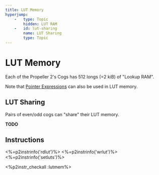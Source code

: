 ```yaml
---
title: LUT Memory
hyperjump:
    -   type: Topic
        hidden: LUT RAM
    -   id: lut-sharing
        name: LUT Sharing
        type: Topic
---
```


# LUT Memory

Each of the Propeller 2's Cogs has 512 longs (=2 kiB) of "Lookup RAM".

Note that [Pointer Expressions](hubmem.html#pointer-expressions) can also be used in LUT memory.

## LUT Sharing

Pairs of even/odd cogs can "share" their LUT memory.

**TODO**

## Instructions


<%=p2instrinfo('rdlut')%>
<%=p2instrinfo('wrlut')%>
<%=p2instrinfo('setluts')%>

<%p2instr_checkall :lutmem%>